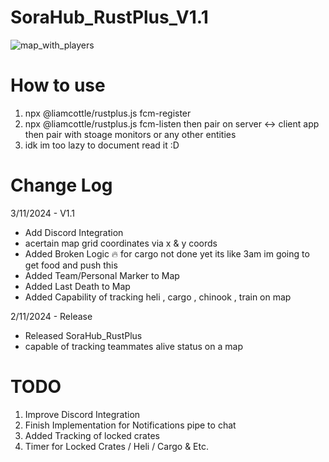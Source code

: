 # SoraHub_RustPlus_V1.1

![map_with_players](https://github.com/user-attachments/assets/a6bec079-7dd4-4e5c-8c3e-fe20bbf6b071)

# How to use
1. npx @liamcottle/rustplus.js fcm-register
2. npx @liamcottle/rustplus.js fcm-listen
   then pair on server <-> client app then pair with stoage monitors or any other entities
3. idk im too lazy to document read it :D

# Change Log
3/11/2024 - V1.1
- Add Discord Integration
- acertain map grid coordinates via x & y coords
- Added Broken Logic :fire: for cargo not done yet its like 3am im going to get food and push this
- Added Team/Personal Marker to Map
- Added Last Death to Map
- Added Capability of tracking heli , cargo , chinook , train  on map


2/11/2024 - Release
- Released SoraHub_RustPlus 
- capable of tracking teammates alive status on a map


# TODO
1. Improve Discord Integration
2. Finish Implementation for Notifications pipe to chat
3. Added Tracking of locked crates
4. Timer for Locked Crates / Heli / Cargo & Etc.

